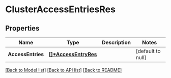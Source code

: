 # ClusterAccessEntriesRes

## Properties
Name | Type | Description | Notes
------------ | ------------- | ------------- | -------------
**AccessEntries** | **[[]\*AccessEntryRes](AccessEntryRes.md)** |  | [default to null]

[[Back to Model list]](../README.md#documentation-for-models) [[Back to API list]](../README.md#documentation-for-api-endpoints) [[Back to README]](../README.md)



